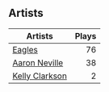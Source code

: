 ## Artists
Artists | Plays 
----- | -----: 
[Eagles](/artists/eagles-59842) | 76
[Aaron Neville](/artists/aaron-neville-384) | 38
[Kelly Clarkson](/artists/kelly-clarkson-34788) | 2

